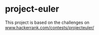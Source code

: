 # project-euler
This project is based on the challenges on www.hackerrank.com/contests/projecteuler/
